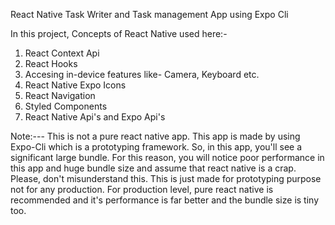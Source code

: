 React Native Task Writer and Task management App using Expo Cli

In this project, Concepts of React Native used here:-
1. React Context Api
2. React Hooks
3. Accesing in-device features like- Camera, Keyboard etc.
4. React Native Expo Icons
5. React Navigation
6. Styled Components
7. React Native Api's and Expo Api's


Note:--- This is not a pure react native app. This app is made by using Expo-Cli which is a prototyping framework. So, in this app, you'll see a significant large bundle. For this reason, you will notice poor performance in this app and huge bundle size and assume that react native is a crap. Please, don't misunderstand this. This is just made for prototyping purpose not for any production. For production level, pure react native is recommended and it's performance is far better and the bundle size is tiny too.
